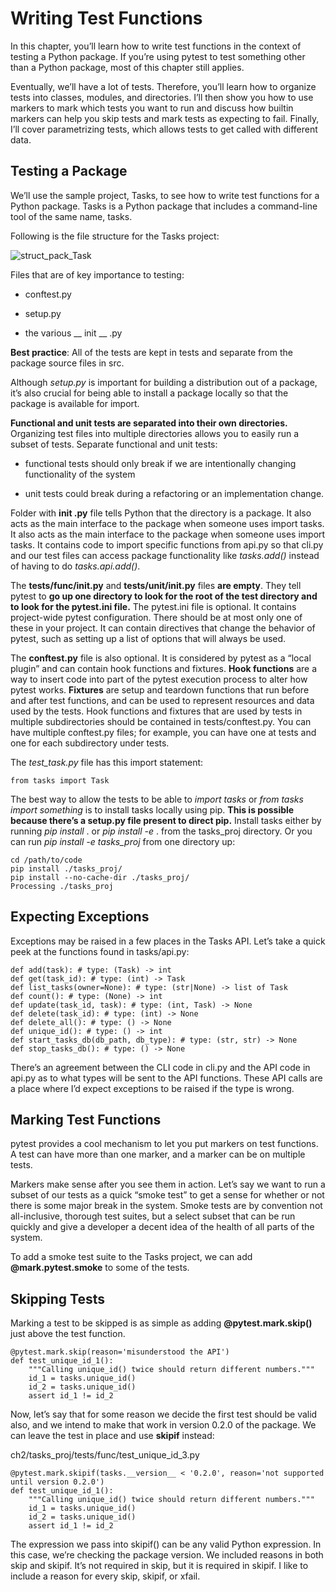 # Writing Test Functions

In this chapter, you’ll learn how to write test functions in the context of testing a
Python package. If you’re using pytest to test something other than a Python package, most of this chapter still applies.

Eventually, we’ll have a lot of tests. Therefore, you’ll learn how to organize
tests into classes, modules, and directories. I’ll then show you how to use
markers to mark which tests you want to run and discuss how builtin markers
can help you skip tests and mark tests as expecting to fail. Finally, I’ll cover
parametrizing tests, which allows tests to get called with different data.

## Testing a Package

We’ll use the sample project, Tasks, to see how to write test functions for a Python package. Tasks is a
Python package that includes a command-line tool of the same name, tasks.

Following is the file structure for the Tasks project:

![struct_pack_Task](https://user-images.githubusercontent.com/37953610/59927824-397a3a80-9435-11e9-9048-3129ffca265e.JPG)

Files that are of key importance to testing:

- conftest.py

- setup.py

- the various __ init __ .py

**Best practice**: All of the tests are kept in tests and separate from the package source files in src. 

Although _setup.py_ is important for building a distribution out of a package, it’s also crucial for being able to install a package locally so that the package is available for import.

**Functional and unit tests are separated into their own directories.** Organizing test files into multiple
directories allows you to easily run a subset of tests. Separate functional
and unit tests:

- functional tests should only break if we are intentionally changing functionality of the system

- unit tests could break during a refactoring or an implementation change.

Folder with **__init__ .py** file tells Python
that the directory is a package. It also acts as the main interface to the
package when someone uses import tasks. It also acts as the main interface to the
package when someone uses import tasks. It contains code to import specific
functions from api.py so that cli.py and our test files can access package functionality
like _tasks.add()_ instead of having to do _tasks.api.add()_.

The **tests/func/__init__.py** and **tests/unit/__init__.py** files **are empty**. They tell pytest to
**go up one directory to look for the root of the test directory and to look for
the pytest.ini file.** The pytest.ini file is optional. It contains project-wide pytest configuration. There
should be at most only one of these in your project. It can contain directives
that change the behavior of pytest, such as setting up a list of options that
will always be used. 

The **conftest.py** file is also optional. It is considered by pytest as a “local plugin”
and can contain hook functions and fixtures. **Hook functions** are a way to
insert code into part of the pytest execution process to alter how pytest works.
**Fixtures** are setup and teardown functions that run before and after test
functions, and can be used to represent resources and data used by the
tests. Hook functions and fixtures that are used by tests in multiple subdirectories should be contained in tests/conftest.py. You
can have multiple conftest.py files; for example, you can have one at tests and one for each subdirectory under tests.

The _test_task.py_ file has this import statement:

    from tasks import Task

The best way to allow the tests to be able to _import tasks_ or _from tasks import something_
is to install tasks locally using pip. **This is possible because there’s a setup.py
file present to direct pip.** Install tasks either by running _pip install_ . or _pip install -e_ . from the tasks_proj directory.
Or you can run _pip install -e tasks_proj_ from one directory up:

    cd /path/to/code
    pip install ./tasks_proj/
    pip install --no-cache-dir ./tasks_proj/
    Processing ./tasks_proj

## Expecting Exceptions

Exceptions may be raised in a few places in the Tasks API. Let’s take a quick
peek at the functions found in tasks/api.py:

    def add(task): # type: (Task) -> int
    def get(task_id): # type: (int) -> Task
    def list_tasks(owner=None): # type: (str|None) -> list of Task
    def count(): # type: (None) -> int
    def update(task_id, task): # type: (int, Task) -> None
    def delete(task_id): # type: (int) -> None
    def delete_all(): # type: () -> None
    def unique_id(): # type: () -> int
    def start_tasks_db(db_path, db_type): # type: (str, str) -> None
    def stop_tasks_db(): # type: () -> None
    
There’s an agreement between the CLI code in cli.py and the API code in api.py
as to what types will be sent to the API functions. These API calls are a place
where I’d expect exceptions to be raised if the type is wrong.

## Marking Test Functions

pytest provides a cool mechanism to let you put markers on test functions.
A test can have more than one marker, and a marker can be on multiple
tests.

Markers make sense after you see them in action. Let’s say we want to run
a subset of our tests as a quick “smoke test” to get a sense for whether or not
there is some major break in the system. Smoke tests are by convention not
all-inclusive, thorough test suites, but a select subset that can be run
quickly and give a developer a decent idea of the health of all parts of the
system.

To add a smoke test suite to the Tasks project, we can add **@mark.pytest.smoke**
to some of the tests. 


## Skipping Tests

Marking a test to be skipped is as simple as adding **@pytest.mark.skip()** just above
the test function.

    @pytest.mark.skip(reason='misunderstood the API')
    def test_unique_id_1():
        """Calling unique_id() twice should return different numbers."""
        id_1 = tasks.unique_id()
        id_2 = tasks.unique_id()
        assert id_1 != id_2

Now, let’s say that for some reason we decide the first test should be valid
also, and we intend to make that work in version 0.2.0 of the package. We
can leave the test in place and use **skipif** instead:

ch2/tasks_proj/tests/func/test_unique_id_3.py

    @pytest.mark.skipif(tasks.__version__ < '0.2.0', reason='not supported until version 0.2.0')
    def test_unique_id_1():
        """Calling unique_id() twice should return different numbers."""
        id_1 = tasks.unique_id()
        id_2 = tasks.unique_id()
        assert id_1 != id_2
        
The expression we pass into skipif() can be any valid Python expression. In this
case, we’re checking the package version.
We included reasons in both skip and skipif. It’s not required in skip, but it is
required in skipif. I like to include a reason for every skip, skipif, or xfail.
